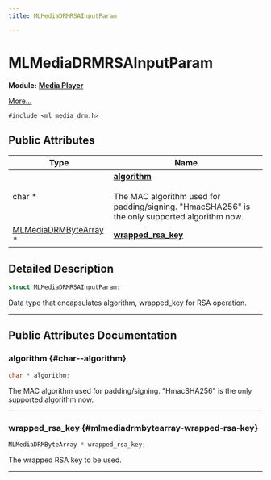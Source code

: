 ```yaml
---
title: MLMediaDRMRSAInputParam

---
```


# MLMediaDRMRSAInputParam

**Module:** **[Media Player](/api-ref/api/Modules/group___media_player/group___media_player.md)**



 [More...](#detailed-description)


`#include <ml_media_drm.h>`

## Public Attributes

| Type           | Name           |
| -------------- | -------------- |
| char * | **[algorithm](/api-ref/api/Modules/group___media_player/struct_m_l_media_d_r_m_r_s_a_input_param.md#char--algorithm)** <br></br>The MAC algorithm used for padding/signing. "HmacSHA256" is the only supported algorithm now.  |
| [MLMediaDRMByteArray](/api-ref/api/Modules/group___media_player/struct_m_l_media_d_r_m_byte_array.md) * | **[wrapped_rsa_key](/api-ref/api/Modules/group___media_player/struct_m_l_media_d_r_m_r_s_a_input_param.md#mlmediadrmbytearray-wrapped-rsa-key)**  |

## Detailed Description

```cpp
struct MLMediaDRMRSAInputParam;
```


Data type that encapsulates algorithm, wrapped_key for RSA operation. 





-----------
## Public Attributes Documentation

### algorithm {#char--algorithm}

```cpp
char * algorithm;
```

The MAC algorithm used for padding/signing. "HmacSHA256" is the only supported algorithm now. 





-----------

### wrapped_rsa_key {#mlmediadrmbytearray-wrapped-rsa-key}

```cpp
MLMediaDRMByteArray * wrapped_rsa_key;
```


The wrapped RSA key to be used. 





-----------

